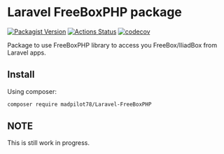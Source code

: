 # Laravel FreeBoxPHP package

[![Packagist Version](https://img.shields.io/packagist/v/madpilot78/laravel-freebox-php)](https://packagist.org/packages/madpilot78/laravel-freebox-php)
[![Actions Status](https://img.shields.io/github/actions/workflow/status/madpilot78/Laravel-FreeBoxPHP/tests.yml)](https://github.com/madpilot78/Laravel-FreeBoxPHP/actions/workflows/tests.yml)
[![codecov](https://codecov.io/gh/madpilot78/Laravel-FreeBoxPHP/graph/badge.svg?token=TNxAJ6DuHl)](https://codecov.io/github/madpilot78/Laravel-FreeBoxPHP)

Package to use FreeBoxPHP library to access you FreeBox/IliadBox from
Laravel apps.

## Install

Using composer:

```sh
composer require madpilot78/Laravel-FreeBoxPHP
```

## NOTE

This is still work in progress.

